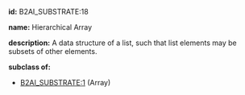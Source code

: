 **id:** B2AI_SUBSTRATE:18

**name:** Hierarchical Array

**description:** A data structure of a list, such that list elements may be subsets of other elements.

**subclass of:**

- [B2AI_SUBSTRATE:1](../substrates/array.markdown) (Array)
